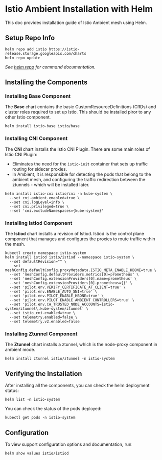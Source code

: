 # Istio Ambient Installation with Helm

This doc provides installation guide of Istio Ambient mesh using Helm.

## Setup Repo Info

```console
helm repo add istio https://istio-release.storage.googleapis.com/charts
helm repo update
```

_See [helm repo](https://helm.sh/docs/helm/helm_repo/) for command documentation._

## Installing the Components

### Installing Base Component

The **Base** chart contains the basic CustomResourceDefinitions (CRDs) and cluster roles required to set up Istio. This should be installed piror to any other Istio component.

```console
helm install istio-base istio/base
```

### Installing CNI Component

The **CNI** chart installs the Istio CNI Plugin. There are some main roles of Istio CNI Plugin:

- Eliminates the need for the `istio-init` container that sets up traffic routing for sidecar proxies.
- In Ambient, it is responsible for detecting the pods that belong to the ambient mesh, and configuring the traffic redirection between the ztunnels - which will be installed later.

```console
helm install istio-cni istio/cni -n kube-system \
  --set cni.ambient.enabled=true \
  --set cni.logLevel=info \
  --set cni.privileged=true \
  --set 'cni.excludeNamespaces={kube-system}'
```

### Installing Istiod Component

The **Istiod** chart installs a revision of Istiod. Istiod is the control plane component that manages and configures the proxies to route traffic within the mesh.

```console
kubectl create namespace istio-system
helm install istiod istio/istiod --namespace istio-system \
  --set defaultRevision="" \
  --set meshConfig.defaultConfig.proxyMetadata.ISTIO_META_ENABLE_HBONE=true \
  --set 'meshConfig.defaultProviders.metrics[0]=prometheus' \
  --set 'meshConfig.extensionProviders[0].name=prometheus' \
  --set 'meshConfig.extensionProviders[0].prometheus={}' \
  --set 'pilot.env.VERIFY_CERTIFICATE_AT_CLIENT=true' \
  --set 'pilot.env.ENABLE_AUTO_SNI=true' \
  --set 'pilot.env.PILOT_ENABLE_HBONE=true' \
  --set 'pilot.env.PILOT_ENABLE_AMBIENT_CONTROLLERS=true' \
  --set 'pilot.env.CA_TRUSTED_NODE_ACCOUNTS=istio-system/ztunnel\,kube-system/ztunnel' \
  --set istio_cni.enabled=true \
  --set telemetry.enabled=false \
  --set telemetry.v2.enabled=false
```

### Installing Ztunnel Component

The **Ztunnel** chart installs a ztunnel, which is the node-proxy component in ambient mode.

```console
helm install ztunnel istio/ztunnel -n istio-system
```

## Verifying the Installation

After installing all the components, you can check the helm deployment status:

```console
helm list -n istio-system
```

You can check the status of the pods deployed:

```console
kubectl get pods -n istio-system
```

## Configuration

To view support configuration options and documentation, run:

```console
helm show values istio/istiod
```

